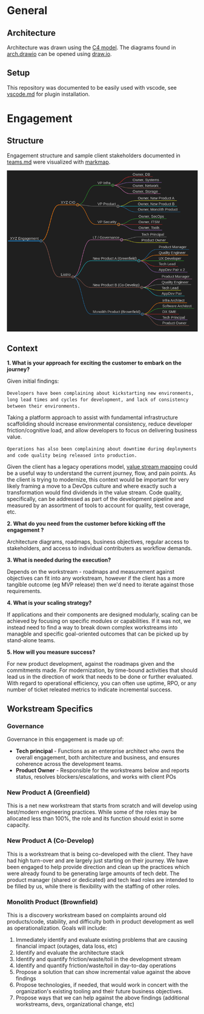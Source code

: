 # General
## Architecture
Architecture was drawn using the [C4 model](https://www.c4model.com).  The diagrams found in [arch.drawio](./arch.drawio) can be opened using [draw.io](https://app.diagrams.net/).

## Setup
This repository was documented to be easily used with vscode, see [vscode.md](./vscode.md) for plugin installation.

# Engagement
## Structure 
Engagement structure and sample client stakeholders documented in [teams.md](./teams.md) were visualized with [markmap](https://markmap.js.org).

![engagement markmap](./img/markmap.png "Engagement Structure")

## Context
**1. What is your approach for exciting the customer to embark on the journey?**

Given initial findings:

```Developers have been complaining about kickstarting new environments, long lead times and cycles for development, and lack of consistency between their environments.```

Taking a platform approach to assist with fundamental infrastructure scaffoliding should increase environmental consistency, reduce developer friction/cognitive load, and allow developers to focus on delivering business value.  

```Operations has also been complaining about downtime during deployments and code quality being released into production.```

Given the client has a legacy operations model, [value stream mapping](https://www.atlassian.com/continuous-delivery/principles/value-stream-mapping) could be a useful way to understand the current journey, flow, and pain points.  As the client is trying to modernize, this context would be important for very likely framing a move to a DevOps culture and where exactly such a transformation would find dividends in the value stream.  Code quality, specifically, can be addressed as part of the development pipeline and measured by an assortment of tools to account for quality, test coverage, etc. 


**2. What do you need from the customer before kicking off the engagement ?**

Architecture diagrams, roadmaps, business objectives, regular access to stakeholders, and access to individual contributers as workflow demands.

**3. What is needed during the execution?**

Depends on the workstream - roadmaps and measurement against objectives can fit into any workstream, however if the client has a more tangible outcome (eg MVP release) then we'd need to iterate against those requirements.

**4. What is your scaling strategy?**

If applications and their components are designed modularly, scaling can be achieved by focusing on specific modules or capabilities.  If it was not, we instead need to find a way to break down complex workstreams into managble and specific goal-oriented outcomes that can be picked up by stand-alone teams.

**5. How will you measure success?**

For new product development, against the roadmaps given and the commitments made.  For modernization, by time-bound activities that should lead us in the direction of work that needs to be done or further evaluated.  With regard to operational efficiency, you can often use uptime, RPO, or any number of ticket releated metrics to indicate incremental success.

## Workstream Specifics
### Governance
Governance in this engagement is made up of:
- **Tech principal** - Functions as an enterprise architect who owns the overall engagement, both architecture and business, and ensures coherence across the development teams.
- **Product Owner** - Responsible for the workstreams below and reports status, resolves blockers/escalations, and works with client POs

### New Product A (Greenfield)
This is a net new workstream that starts from scratch and will develop using best/modern engineering practices.  While some of the roles may be allocated less than 100%, the role and its function should exist in some capacity.

### New Product A (Co-Develop)
This is a workstream that is being co-developed with the client.  They have had high turn-over and are largely just starting on their journey.  We have been engaged to help provide direction and clean up the practices which were already found to be generating large amounts of tech debt.  The product manager (shared or dedicated) and tech lead roles are intended to be filled by us, while there is flexibility with the staffing of other roles.

### Monolith Product (Brownfield)
This is a discovery workstream based on complaints around old products/code, stability, and difficulty both in product development as well as operationalization.  Goals will include:
1. Immediately identify and evaluate existing problems that are causing financial impact (outages, data loss, etc)
2. Identify and evaluate the architecture stack
3. Identify and quantify friction/waste/toil in the development stream
4. Identify and quantify friction/waste/toil in day-to-day operations
5. Propose a solution that can show incremental value against the above findings
6. Propose technologies, if needed, that would work in concert with the organization's existing tooling and their future business objectives.
7. Propose ways that we can help against the above findings (additional workstreams, devs, organizational change, etc)